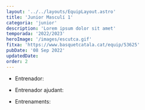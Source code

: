 ```yaml
---
layout: '../../layouts/EquipLayout.astro'
title: 'Junior Masculí 1'
categoria: 'junior'
description: 'Lorem ipsum dolor sit amet'
temporada: '2022/2023'
heroImage: '/images/escutca.gif'
fitxa: 'https://www.basquetcatala.cat/equip/53625'
pubDate: '08 Sep 2022'
updatedDate:
order: 2
---
```


- Entrenador:

- Entrenador ajudant:

- Entrenaments:
